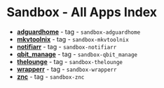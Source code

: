 # Sandbox - All Apps Index

  -  **[adguardhome](../sandbox/apps/adguardhome.md)**  - tag - `sandbox-adguardhome`
  -  **[mkvtoolnix](../sandbox/apps/mkvtoolnix.md)**  - tag - `sandbox-mkvtoolnix`
  -  **[notifiarr](../sandbox/apps/notifiarr.md)**  - tag - `sandbox-notifiarr`
  -  **[qbit_manage](../sandbox/apps/qbit_manage.md)**  - tag - `sandbox-qbit_manage`
  -  **[thelounge](../sandbox/apps/thelounge.md)**  - tag - `sandbox-thelounge`
  -  **[wrapperr](../sandbox/apps/wrapperr.md)**  - tag - `sandbox-wrapperr`
  -  **[znc](../sandbox/apps/znc.md)**  - tag - `sandbox-znc`
